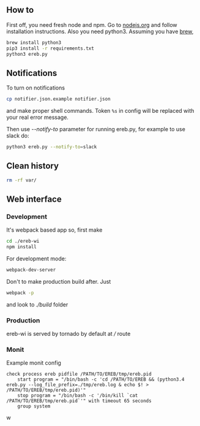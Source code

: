 ## How to

First off, you need fresh node and npm. Go to [nodejs.org](nodejs.org) and follow installation instructions.
Also you need python3. Assuming you have [brew](http://brew.sh/),
```sh
brew install python3
pip3 install -r requirements.txt
python3 ereb.py
```

## Notifications

To turn on notifications
```sh
cp notifier.json.example notifier.json
```
and make proper shell commands.
Token ```%s``` in config will be replaced with your real error message.

Then use *--notify-to* parameter for running ereb.py, for example to use slack do:
```sh
python3 ereb.py --notify-to=slack
```

## Clean history

```sh
rm -rf var/
```

## Web interface

### Development
It's webpack based app
so, first make
```sh
cd ./ereb-wi
npm install
```

For development mode:
```sh
webpack-dev-server
```
Don't to make production build after. Just
```sh
webpack -p
```
and look to *./build* folder

### Production

ereb-wi is served by tornado by default at */* route

### Monit

Example monit config

```
check process ereb pidfile /PATH/TO/EREB/tmp/ereb.pid
    start program = "/bin/bash -c 'cd /PATH/TO/EREB && (python3.4 ereb.py --log_file_prefix=./tmp/ereb.log & echo $! > /PATH/TO/EREB/tmp/ereb.pid)'"
    stop program = "/bin/bash -c '/bin/kill `cat /PATH/TO/EREB/tmp/ereb.pid`'" with timeout 65 seconds
    group system
```
w
